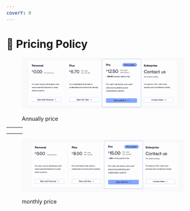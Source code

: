 ```yaml
---
coverY: 0
---
```


# 🤖 Pricing Policy



<figure><img src=".gitbook/assets/image (2).png" alt=""><figcaption><p>Annually price </p></figcaption></figure>

|   |   |   |
| - | - | - |
|   |   |   |
|   |   |   |
|   |   |   |



<figure><img src=".gitbook/assets/image (5).png" alt=""><figcaption><p>monthly price </p></figcaption></figure>



